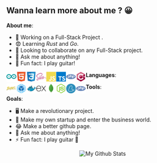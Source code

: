 ## Wanna learn more about me ? 😀

**About me**:
- 🔭 Working on a Full-Stack Project .
- 😨 Learning *Rust* and *Go*.
- 👯 Looking to collaborate on any Full-Stack project.
- 💬 Ask me about anything!
- 🎸 Fun fact: I play guitar!

**Languages**:
<img align="left" alt="Arduino" width="26px" src="https://raw.githubusercontent.com/devicons/devicon/2ae2a900d2f041da66e950e4d48052658d850630/icons/arduino/arduino-original.svg" />
<img align="left" alt="HTML5" width="26px" src="https://raw.githubusercontent.com/devicons/devicon/2ae2a900d2f041da66e950e4d48052658d850630/icons/html5/html5-original.svg" />
<img align="left" alt="CSS3" width="26px" src="https://raw.githubusercontent.com/devicons/devicon/2ae2a900d2f041da66e950e4d48052658d850630/icons/css3/css3-original.svg" />
<img align="left" alt="Sass" width="26px" src="https://raw.githubusercontent.com/devicons/devicon/2ae2a900d2f041da66e950e4d48052658d850630/icons/sass/sass-original.svg" />
<img align="left" alt="JavaScript" width="26px" src="https://raw.githubusercontent.com/devicons/devicon/2ae2a900d2f041da66e950e4d48052658d850630/icons/javascript/javascript-plain.svg" />
<img align="left" alt="TypeScript" width="26px" src="https://raw.githubusercontent.com/devicons/devicon/2ae2a900d2f041da66e950e4d48052658d850630/icons/typescript/typescript-plain.svg" />
<img align="left" alt="PHP" width="26px" src="https://raw.githubusercontent.com/devicons/devicon/2ae2a900d2f041da66e950e4d48052658d850630/icons/php/php-plain.svg" />
<img align="left" alt="C++" width="26px" src="https://raw.githubusercontent.com/devicons/devicon/2ae2a900d2f041da66e950e4d48052658d850630/icons/cplusplus/cplusplus-original.svg
" />

**Tools**:
<img align="left" alt="Babel" width="26px" src="https://raw.githubusercontent.com/devicons/devicon/2ae2a900d2f041da66e950e4d48052658d850630/icons/babel/babel-original.svg" />
<img align="left" alt="Webpack" width="26px" src="https://raw.githubusercontent.com/devicons/devicon/2ae2a900d2f041da66e950e4d48052658d850630/icons/webpack/webpack-original.svg" />
<img align="left" alt="Docker" width="26px" src="https://raw.githubusercontent.com/devicons/devicon/2ae2a900d2f041da66e950e4d48052658d850630/icons/docker/docker-original.svg" />
<img align="left" alt="Express" width="26px" src="https://raw.githubusercontent.com/devicons/devicon/2ae2a900d2f041da66e950e4d48052658d850630/icons/express/express-original.svg" />
<img align="left" alt="MongoDB" width="26px" src="https://raw.githubusercontent.com/devicons/devicon/2ae2a900d2f041da66e950e4d48052658d850630/icons/mongodb/mongodb-original.svg" />
<img align="left" alt="NodeJS" width="26px" src="https://raw.githubusercontent.com/devicons/devicon/2ae2a900d2f041da66e950e4d48052658d850630/icons/nodejs/nodejs-original.svg
" />
<img align="left" alt="Yarn" width="26px" src="https://raw.githubusercontent.com/devicons/devicon/2ae2a900d2f041da66e950e4d48052658d850630/icons/yarn/yarn-original.svg" /><img>
<img align="left" alt="PHP" width="26px" src="https://raw.githubusercontent.com/devicons/devicon/2ae2a900d2f041da66e950e4d48052658d850630/icons/php/php-plain.svg" />

**Goals**:
- 🖥️ Make a revolutionary project.
- 💸 Make my own startup and enter the business world.
- 😂 Make a better github page.
- 💬 Ask me about anything!
- ⚡ Fun fact: I play guitar 🎸

<p  align="center"> <img  src="https://github-readme-stats.vercel.app/api?username=CristianoTRS&show_icons=true&theme=gotham"  alt="My Github Stats" />
